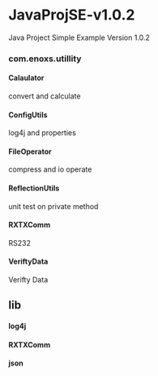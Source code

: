 # JavaProjSE-v1.0.2
Java Project Simple Example Version 1.0.2

### com.enoxs.utillity

#### Calaulator
convert and calculate
#### ConfigUtils
log4j and  properties
#### FileOperator
compress and io operate
#### ReflectionUtils
unit test on private method
#### RXTXComm
RS232
#### VeriftyData
Verifty Data

## lib

#### log4j 
#### RXTXComm
#### json


